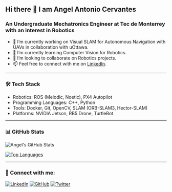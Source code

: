 ## Hi there 👋 I am Angel Antonio Cervantes
### An Undergraduate Mechatronics Engineer at Tec de Monterrey with an interest in Robotics 

- 🔭 I’m currently working on Visual SLAM for Autonomous Navigation with UAVs in collaboration with uOttawa.
- 🌱 I’m currently learning Computer Vision for Robotics.
- 👯 I’m looking to collaborate on Robotics projects.
- 📫 Feel free to connect with me on [LinkedIn](https://www.linkedin.com/in/angelcervant1/).

---

### 🛠️ Tech Stack
- Robotics: ROS (Melodic, Noetic), PX4 Autopilot
- Programming Languages: C++, Python
- Tools: Docker, Git, OpenCV, SLAM (ORB-SLAM3, Hector-SLAM)
- Platforms: NVIDIA Jetson, RB5 Drone, TurtleBot

---

### 📊 GitHub Stats

![Angel's GitHub Stats](https://github-readme-stats.vercel.app/api?username=angelcervant1&show_icons=true&theme=radical)

[![Top Languages](https://github-readme-stats.vercel.app/api/top-langs/?username=angelcervant1&layout=compact&theme=radical)](https://github.com/angelcervant1/github-readme-stats)

---

### 🔗 Connect with me:
[![LinkedIn](https://img.shields.io/badge/-LinkedIn-blue?style=flat&logo=Linkedin&logoColor=white)](https://www.linkedin.com/in/angelcervant1/)
[![GitHub](https://img.shields.io/badge/-GitHub-black?style=flat&logo=github&logoColor=white)](https://github.com/angelcervant1)
[![Twitter](https://img.shields.io/badge/-Twitter-blue?style=flat&logo=Twitter&logoColor=white)](https://twitter.com/your-twitter-handle)
